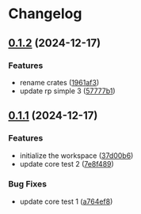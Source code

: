 # Changelog

## [0.1.2](https://github.com/antonbaliasnikov/release-please-simple/compare/release-please-simple-v0.1.1...release-please-simple-v0.1.2) (2024-12-17)


### Features

* rename crates ([1961af3](https://github.com/antonbaliasnikov/release-please-simple/commit/1961af33e72f0f28c957a4e67a6ce7351aa8fa13))
* update rp simple 3 ([57777b1](https://github.com/antonbaliasnikov/release-please-simple/commit/57777b1e7911823c718e64271d83d050820c2ab2))

## [0.1.1](https://github.com/antonbaliasnikov/release-please-simple/compare/release-please-simple-v0.1.0...release-please-simple-v0.1.1) (2024-12-17)


### Features

* initialize the workspace ([37d00b6](https://github.com/antonbaliasnikov/release-please-simple/commit/37d00b60fc9d03db796c399033a13f2c25fc9aa9))
* update core test 2 ([7e8f489](https://github.com/antonbaliasnikov/release-please-simple/commit/7e8f48970adf13af0fdaded7c94181eae2d92041))


### Bug Fixes

* update core test 1 ([a764ef8](https://github.com/antonbaliasnikov/release-please-simple/commit/a764ef886b6300cdb94e027c9c79db8a679ac539))
